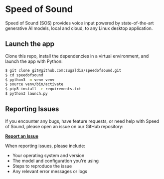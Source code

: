 # Speed of Sound

Speed of Sound (SOS) provides voice input powered by state-of-the-art generative AI models, local and cloud, to any Linux desktop application. 

## Launch the app

Clone this repo, install the dependencies in a virtual environment, and launch the app with Python:

```bash
$ git clone git@github.com:zugaldia/speedofsound.git
$ cd speedofsound
$ python3 -m venv venv
$ source venv/bin/activate
$ pip3 install -r requirements.txt
$ python3 launch.py
```

## Reporting Issues

If you encounter any bugs, have feature requests, or need help with Speed of Sound, please open an issue on our GitHub repository:

**[Report an Issue](https://github.com/zugaldia/speedofsound/issues)**

When reporting issues, please include:
- Your operating system and version
- The model and configuration you're using
- Steps to reproduce the issue
- Any relevant error messages or logs
